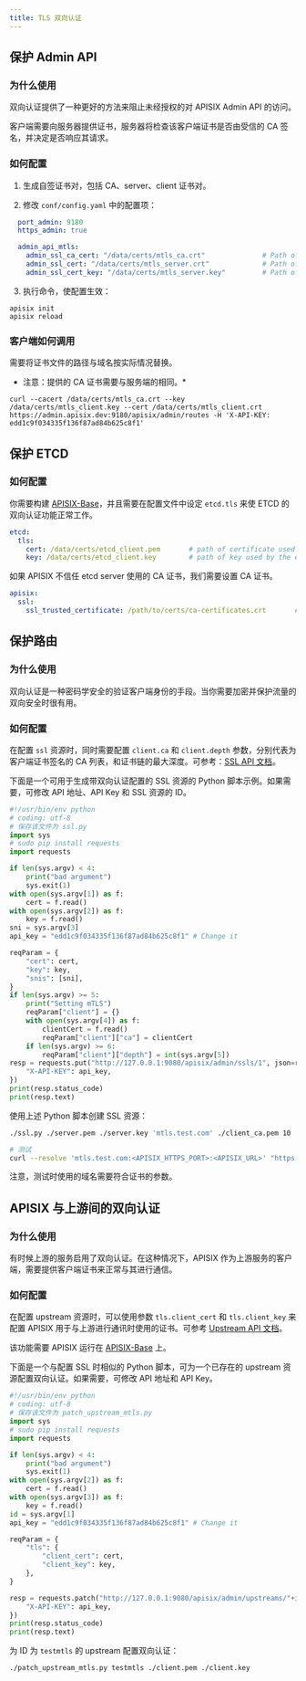 ```yaml
---
title: TLS 双向认证
---
```


<!--
#
# Licensed to the Apache Software Foundation (ASF) under one or more
# contributor license agreements.  See the NOTICE file distributed with
# this work for additional information regarding copyright ownership.
# The ASF licenses this file to You under the Apache License, Version 2.0
# (the "License"); you may not use this file except in compliance with
# the License.  You may obtain a copy of the License at
#
#     http://www.apache.org/licenses/LICENSE-2.0
#
# Unless required by applicable law or agreed to in writing, software
# distributed under the License is distributed on an "AS IS" BASIS,
# WITHOUT WARRANTIES OR CONDITIONS OF ANY KIND, either express or implied.
# See the License for the specific language governing permissions and
# limitations under the License.
#
-->

## 保护 Admin API

### 为什么使用

双向认证提供了一种更好的方法来阻止未经授权的对 APISIX Admin API 的访问。

客户端需要向服务器提供证书，服务器将检查该客户端证书是否由受信的 CA 签名，并决定是否响应其请求。

### 如何配置

1. 生成自签证书对，包括 CA、server、client 证书对。

2. 修改 `conf/config.yaml` 中的配置项：

```yaml
  port_admin: 9180
  https_admin: true

  admin_api_mtls:
    admin_ssl_ca_cert: "/data/certs/mtls_ca.crt"              # Path of your self-signed ca cert.
    admin_ssl_cert: "/data/certs/mtls_server.crt"             # Path of your self-signed server side cert.
    admin_ssl_cert_key: "/data/certs/mtls_server.key"         # Path of your self-signed server side key.
```

3. 执行命令，使配置生效：

```shell
apisix init
apisix reload
```

### 客户端如何调用

需要将证书文件的路径与域名按实际情况替换。

* 注意：提供的 CA 证书需要与服务端的相同。*

```shell
curl --cacert /data/certs/mtls_ca.crt --key /data/certs/mtls_client.key --cert /data/certs/mtls_client.crt  https://admin.apisix.dev:9180/apisix/admin/routes -H 'X-API-KEY: edd1c9f034335f136f87ad84b625c8f1'
```

## 保护 ETCD

### 如何配置

你需要构建 [APISIX-Base](./FAQ.md#如何构建-APISIX-Base-环境？)，并且需要在配置文件中设定 `etcd.tls` 来使 ETCD 的双向认证功能正常工作。

```yaml
etcd:
  tls:
    cert: /data/certs/etcd_client.pem       # path of certificate used by the etcd client
    key: /data/certs/etcd_client.key        # path of key used by the etcd client
```

如果 APISIX 不信任 etcd server 使用的 CA 证书，我们需要设置 CA 证书。

```yaml
apisix:
  ssl:
    ssl_trusted_certificate: /path/to/certs/ca-certificates.crt       # path of CA certificate used by the etcd server
```

## 保护路由

### 为什么使用

双向认证是一种密码学安全的验证客户端身份的手段。当你需要加密并保护流量的双向安全时很有用。

### 如何配置

在配置 `ssl` 资源时，同时需要配置 `client.ca` 和 `client.depth` 参数，分别代表为客户端证书签名的 CA 列表，和证书链的最大深度。可参考：[SSL API 文档](./admin-api.md#ssl)。

下面是一个可用于生成带双向认证配置的 SSL 资源的 Python 脚本示例。如果需要，可修改 API 地址、API Key 和 SSL 资源的 ID。

```py
#!/usr/bin/env python
# coding: utf-8
# 保存该文件为 ssl.py
import sys
# sudo pip install requests
import requests

if len(sys.argv) < 4:
    print("bad argument")
    sys.exit(1)
with open(sys.argv[1]) as f:
    cert = f.read()
with open(sys.argv[2]) as f:
    key = f.read()
sni = sys.argv[3]
api_key = "edd1c9f034335f136f87ad84b625c8f1" # Change it

reqParam = {
    "cert": cert,
    "key": key,
    "snis": [sni],
}
if len(sys.argv) >= 5:
    print("Setting mTLS")
    reqParam["client"] = {}
    with open(sys.argv[4]) as f:
        clientCert = f.read()
        reqParam["client"]["ca"] = clientCert
    if len(sys.argv) >= 6:
        reqParam["client"]["depth"] = int(sys.argv[5])
resp = requests.put("http://127.0.0.1:9080/apisix/admin/ssls/1", json=reqParam, headers={
    "X-API-KEY": api_key,
})
print(resp.status_code)
print(resp.text)
```

使用上述 Python 脚本创建 SSL 资源：

```bash
./ssl.py ./server.pem ./server.key 'mtls.test.com' ./client_ca.pem 10

# 测试
curl --resolve 'mtls.test.com:<APISIX_HTTPS_PORT>:<APISIX_URL>' "https://<APISIX_URL>:<APISIX_HTTPS_PORT>/hello" -k --cert ./client.pem --key ./client.key
```

注意，测试时使用的域名需要符合证书的参数。

## APISIX 与上游间的双向认证

### 为什么使用

有时候上游的服务启用了双向认证。在这种情况下，APISIX 作为上游服务的客户端，需要提供客户端证书来正常与其进行通信。

### 如何配置

在配置 upstream 资源时，可以使用参数 `tls.client_cert` 和 `tls.client_key` 来配置 APISIX 用于与上游进行通讯时使用的证书。可参考 [Upstream API 文档](./admin-api.md#upstream)。

该功能需要 APISIX 运行在 [APISIX-Base](./FAQ.md#如何构建-apisix-base-环境) 上。

下面是一个与配置 SSL 时相似的 Python 脚本，可为一个已存在的 upstream 资源配置双向认证。如果需要，可修改 API 地址和 API Key。

```python
#!/usr/bin/env python
# coding: utf-8
# 保存该文件为 patch_upstream_mtls.py
import sys
# sudo pip install requests
import requests

if len(sys.argv) < 4:
    print("bad argument")
    sys.exit(1)
with open(sys.argv[2]) as f:
    cert = f.read()
with open(sys.argv[3]) as f:
    key = f.read()
id = sys.argv[1]
api_key = "edd1c9f034335f136f87ad84b625c8f1" # Change it

reqParam = {
    "tls": {
        "client_cert": cert,
        "client_key": key,
    },
}

resp = requests.patch("http://127.0.0.1:9080/apisix/admin/upstreams/"+id, json=reqParam, headers={
    "X-API-KEY": api_key,
})
print(resp.status_code)
print(resp.text)
```

为 ID 为 `testmtls` 的 upstream 配置双向认证：

```bash
./patch_upstream_mtls.py testmtls ./client.pem ./client.key
```
